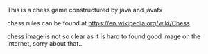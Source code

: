 This is a chess game constructured by java and javafx

chess rules can be found at https://en.wikipedia.org/wiki/Chess

chess image is not so clear as it is hard to found good image on the internet, sorry about that...
